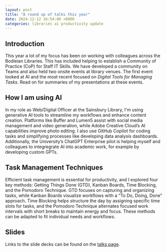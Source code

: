 ```yaml
---
layout: post
title: "A round up of talks this year"
date: 2024-12-12 16:54:00 +0000
categories: libraries ai productivity update
---
```


## Introduction

This year a lot of my focus has been on working with colleagues across the Bodleian Libraries. This has included helping to establish a Community of Practice (CoP) for Staff IT Skills. We have developed a community on Teams and also held two onsite events at library venues. The first event looked at AI and the most recent focused on _Digital Tools for Managing Tasks_. Read on for summaries of my presentations at these events.

## How I am using AI

In my role as Web/Digital Officer at the Sainsbury Library, I'm using generative AI tools to streamline my workflows and enhance content creation. Platforms like Buffer and Lumen5 assist with social media management and video generation, while Adobe Creative Cloud’s AI capabilities improve photo editing. I also use GitHub Copilot for coding tasks and simplifying processes like developing data analysis dashboards. Additionally, the University’s ChatGPT Enterprise pilot is helping myself and colleagues to integregrate AI into academic work, for example by developing custom GPTs.

## Task Management Techniques

Efficient task management is essential for productivity, and I explored four key methods: Getting Things Done (GTD), Kanban Boards, Time Blocking, and the Pomodoro Technique. GTD focuses on capturing and organizing tasks, while Kanban Boards visualize workflows with a “To Do, Doing, Done” approach. Time Blocking helps structure the day by assigning specific time slots for tasks, and the Pomodoro Technique alternates focused work intervals with short breaks to maintain energy and focus. These methods can be adapted to fit individual needs and workflows.

## Slides

Links to the slide decks can be found on the [talks page](/talks/).
